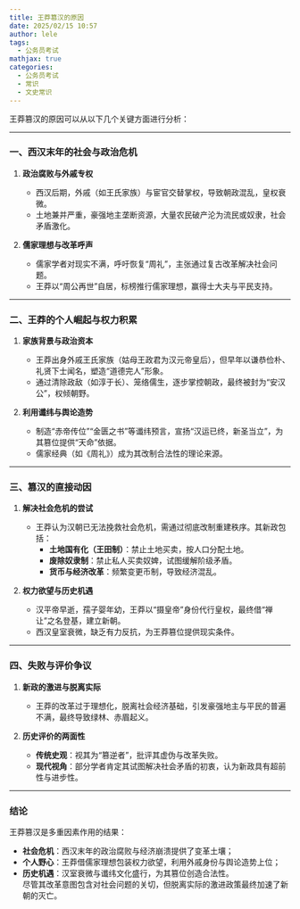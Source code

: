```yaml
---
title: 王莽篡汉的原因
date: 2025/02/15 10:57
author: lele
tags:
  - 公务员考试
mathjax: true
categories:
  - 公务员考试
  - 常识
  - 文史常识
---
```

王莽篡汉的原因可以从以下几个关键方面进行分析：

---

### **一、西汉末年的社会与政治危机**
1. **政治腐败与外戚专权**  
   - 西汉后期，外戚（如王氏家族）与宦官交替掌权，导致朝政混乱，皇权衰微。  
   - 土地兼并严重，豪强地主垄断资源，大量农民破产沦为流民或奴隶，社会矛盾激化。

2. **儒家理想与改革呼声**  
   - 儒家学者对现实不满，呼吁恢复“周礼”，主张通过复古改革解决社会问题。  
   - 王莽以“周公再世”自居，标榜推行儒家理想，赢得士大夫与平民支持。

---

### **二、王莽的个人崛起与权力积累**
1. **家族背景与政治资本**  
   - 王莽出身外戚王氏家族（姑母王政君为汉元帝皇后），但早年以谦恭俭朴、礼贤下士闻名，塑造“道德完人”形象。  
   - 通过清除政敌（如淳于长）、笼络儒生，逐步掌控朝政，最终被封为“安汉公”，权倾朝野。

2. **利用谶纬与舆论造势**  
   - 制造“赤帝传位”“金匮之书”等谶纬预言，宣扬“汉运已终，新圣当立”，为其篡位提供“天命”依据。  
   - 儒家经典（如《周礼》）成为其改制合法性的理论来源。

---

### **三、篡汉的直接动因**
1. **解决社会危机的尝试**  
   - 王莽认为汉朝已无法挽救社会危机，需通过彻底改制重建秩序。其新政包括：  
     - **土地国有化（王田制）**：禁止土地买卖，按人口分配土地。  
     - **废除奴隶制**：禁止私人买卖奴婢，试图缓解阶级矛盾。  
     - **货币与经济改革**：频繁变更币制，导致经济混乱。  

2. **权力欲望与历史机遇**  
   - 汉平帝早逝，孺子婴年幼，王莽以“摄皇帝”身份代行皇权，最终借“禅让”之名登基，建立新朝。  
   - 西汉皇室衰微，缺乏有力反抗，为王莽篡位提供现实条件。

---

### **四、失败与评价争议**
1. **新政的激进与脱离实际**  
   - 王莽的改革过于理想化，脱离社会经济基础，引发豪强地主与平民的普遍不满，最终导致绿林、赤眉起义。  

2. **历史评价的两面性**  
   - **传统史观**：视其为“篡逆者”，批评其虚伪与改革失败。  
   - **现代视角**：部分学者肯定其试图解决社会矛盾的初衷，认为新政具有超前性与进步性。  

---

### **结论**  
王莽篡汉是多重因素作用的结果：  
- **社会危机**：西汉末年的政治腐败与经济崩溃提供了变革土壤；  
- **个人野心**：王莽借儒家理想包装权力欲望，利用外戚身份与舆论造势上位；  
- **历史机遇**：汉室衰微与谶纬文化盛行，为其篡位创造合法性。  
尽管其改革意图包含对社会问题的关切，但脱离实际的激进政策最终加速了新朝的灭亡。